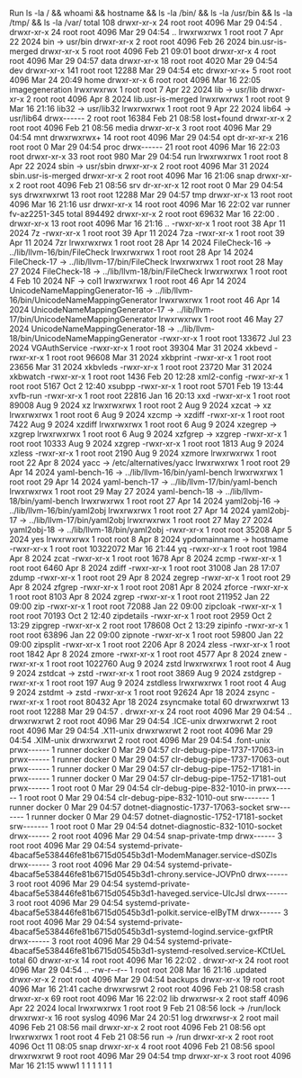 Run ls -la / && whoami && hostname && ls -la /bin/ && ls -la /usr/bin && ls -la /tmp/ && ls -la /var/
total 108
drwxr-xr-x   24 root root  4096 Mar 29 04:54 .
drwxr-xr-x   24 root root  4096 Mar 29 04:54 ..
lrwxrwxrwx    1 root root     7 Apr 22  2024 bin -> usr/bin
drwxr-xr-x    2 root root  4096 Feb 26  2024 bin.usr-is-merged
drwxr-xr-x    5 root root  4096 Feb 21 09:01 boot
drwxr-xr-x    4 root root  4096 Mar 29 04:57 data
drwxr-xr-x   18 root root  4020 Mar 29 04:54 dev
drwxr-xr-x  141 root root 12288 Mar 29 04:54 etc
drwxr-xr-x+   5 root root  4096 Mar 24 20:49 home
drwxr-xr-x    6 root root  4096 Mar 16 22:05 imagegeneration
lrwxrwxrwx    1 root root     7 Apr 22  2024 lib -> usr/lib
drwxr-xr-x    2 root root  4096 Apr  8  2024 lib.usr-is-merged
lrwxrwxrwx    1 root root     9 Mar 16 21:16 lib32 -> usr/lib32
lrwxrwxrwx    1 root root     9 Apr 22  2024 lib64 -> usr/lib64
drwx------    2 root root 16384 Feb 21 08:58 lost+found
drwxr-xr-x    2 root root  4096 Feb 21 08:56 media
drwxr-xr-x    3 root root  4096 Mar 29 04:54 mnt
drwxrwxrwx+  14 root root  4096 Mar 29 04:54 opt
dr-xr-xr-x  216 root root     0 Mar 29 04:54 proc
drwx------   21 root root  4096 Mar 16 22:03 root
drwxr-xr-x   33 root root   980 Mar 29 04:54 run
lrwxrwxrwx    1 root root     8 Apr 22  2024 sbin -> usr/sbin
drwxr-xr-x    2 root root  4096 Mar 31  2024 sbin.usr-is-merged
drwxr-xr-x    2 root root  4096 Mar 16 21:06 snap
drwxr-xr-x    2 root root  4096 Feb 21 08:56 srv
dr-xr-xr-x   12 root root     0 Mar 29 04:54 sys
drwxrwxrwt   13 root root 12288 Mar 29 04:57 tmp
drwxr-xr-x   13 root root  4096 Mar 16 21:16 usr
drwxr-xr-x   14 root root  4096 Mar 16 22:02 var
runner
fv-az2251-345
total 894492
drwxr-xr-x  2 root root        69632 Mar 16 22:00 .
drwxr-xr-x 13 root root         4096 Mar 16 21:16 ..
-rwxr-xr-x  1 root root           38 Apr 11  2024 7z
-rwxr-xr-x  1 root root           39 Apr 11  2024 7za
-rwxr-xr-x  1 root root           39 Apr 11  2024 7zr
lrwxrwxrwx  1 root root           28 Apr 14  2024 FileCheck-16 -> ../lib/llvm-16/bin/FileCheck
lrwxrwxrwx  1 root root           28 Apr 14  2024 FileCheck-17 -> ../lib/llvm-17/bin/FileCheck
lrwxrwxrwx  1 root root           28 May 27  2024 FileCheck-18 -> ../lib/llvm-18/bin/FileCheck
lrwxrwxrwx  1 root root            4 Feb 10  2024 NF -> col1
lrwxrwxrwx  1 root root           46 Apr 14  2024 UnicodeNameMappingGenerator-16 -> ../lib/llvm-16/bin/UnicodeNameMappingGenerator
lrwxrwxrwx  1 root root           46 Apr 14  2024 UnicodeNameMappingGenerator-17 -> ../lib/llvm-17/bin/UnicodeNameMappingGenerator
lrwxrwxrwx  1 root root           46 May 27  2024 UnicodeNameMappingGenerator-18 -> ../lib/llvm-18/bin/UnicodeNameMappingGenerator
-rwxr-xr-x  1 root root       133672 Jul 23  2024 VGAuthService
-rwxr-xr-x  1 root root        39304 Mar 31  2024 xkbevd
-rwxr-xr-x  1 root root        96608 Mar 31  2024 xkbprint
-rwxr-xr-x  1 root root        23656 Mar 31  2024 xkbvleds
-rwxr-xr-x  1 root root        23720 Mar 31  2024 xkbwatch
-rwxr-xr-x  1 root root         1436 Feb 20 12:28 xml2-config
-rwxr-xr-x  1 root root         5167 Oct  2 12:40 xsubpp
-rwxr-xr-x  1 root root         5701 Feb 19 13:44 xvfb-run
-rwxr-xr-x  1 root root        22816 Jan 16 20:13 xxd
-rwxr-xr-x  1 root root        89008 Aug  9  2024 xz
lrwxrwxrwx  1 root root            2 Aug  9  2024 xzcat -> xz
lrwxrwxrwx  1 root root            6 Aug  9  2024 xzcmp -> xzdiff
-rwxr-xr-x  1 root root         7422 Aug  9  2024 xzdiff
lrwxrwxrwx  1 root root            6 Aug  9  2024 xzegrep -> xzgrep
lrwxrwxrwx  1 root root            6 Aug  9  2024 xzfgrep -> xzgrep
-rwxr-xr-x  1 root root        10333 Aug  9  2024 xzgrep
-rwxr-xr-x  1 root root         1813 Aug  9  2024 xzless
-rwxr-xr-x  1 root root         2190 Aug  9  2024 xzmore
lrwxrwxrwx  1 root root           22 Apr  8  2024 yacc -> /etc/alternatives/yacc
lrwxrwxrwx  1 root root           29 Apr 14  2024 yaml-bench-16 -> ../lib/llvm-16/bin/yaml-bench
lrwxrwxrwx  1 root root           29 Apr 14  2024 yaml-bench-17 -> ../lib/llvm-17/bin/yaml-bench
lrwxrwxrwx  1 root root           29 May 27  2024 yaml-bench-18 -> ../lib/llvm-18/bin/yaml-bench
lrwxrwxrwx  1 root root           27 Apr 14  2024 yaml2obj-16 -> ../lib/llvm-16/bin/yaml2obj
lrwxrwxrwx  1 root root           27 Apr 14  2024 yaml2obj-17 -> ../lib/llvm-17/bin/yaml2obj
lrwxrwxrwx  1 root root           27 May 27  2024 yaml2obj-18 -> ../lib/llvm-18/bin/yaml2obj
-rwxr-xr-x  1 root root        35208 Apr  5  2024 yes
lrwxrwxrwx  1 root root            8 Apr  8  2024 ypdomainname -> hostname
-rwxr-xr-x  1 root root     10322072 Mar 16 21:44 yq
-rwxr-xr-x  1 root root         1984 Apr  8  2024 zcat
-rwxr-xr-x  1 root root         1678 Apr  8  2024 zcmp
-rwxr-xr-x  1 root root         6460 Apr  8  2024 zdiff
-rwxr-xr-x  1 root root        31008 Jan 28 17:07 zdump
-rwxr-xr-x  1 root root           29 Apr  8  2024 zegrep
-rwxr-xr-x  1 root root           29 Apr  8  2024 zfgrep
-rwxr-xr-x  1 root root         2081 Apr  8  2024 zforce
-rwxr-xr-x  1 root root         8103 Apr  8  2024 zgrep
-rwxr-xr-x  1 root root       211952 Jan 22 09:00 zip
-rwxr-xr-x  1 root root        72088 Jan 22 09:00 zipcloak
-rwxr-xr-x  1 root root        70193 Oct  2 12:40 zipdetails
-rwxr-xr-x  1 root root         2959 Oct  2 13:29 zipgrep
-rwxr-xr-x  2 root root       178608 Oct  2 13:29 zipinfo
-rwxr-xr-x  1 root root        63896 Jan 22 09:00 zipnote
-rwxr-xr-x  1 root root        59800 Jan 22 09:00 zipsplit
-rwxr-xr-x  1 root root         2206 Apr  8  2024 zless
-rwxr-xr-x  1 root root         1842 Apr  8  2024 zmore
-rwxr-xr-x  1 root root         4577 Apr  8  2024 znew
-rwxr-xr-x  1 root root      1022760 Aug  9  2024 zstd
lrwxrwxrwx  1 root root            4 Aug  9  2024 zstdcat -> zstd
-rwxr-xr-x  1 root root         3869 Aug  9  2024 zstdgrep
-rwxr-xr-x  1 root root          197 Aug  9  2024 zstdless
lrwxrwxrwx  1 root root            4 Aug  9  2024 zstdmt -> zstd
-rwxr-xr-x  1 root root        92624 Apr 18  2024 zsync
-rwxr-xr-x  1 root root        80432 Apr 18  2024 zsyncmake
total 60
drwxrwxrwt 13 root   root   12288 Mar 29 04:57 .
drwxr-xr-x 24 root   root    4096 Mar 29 04:54 ..
drwxrwxrwt  2 root   root    4096 Mar 29 04:54 .ICE-unix
drwxrwxrwt  2 root   root    4096 Mar 29 04:54 .X11-unix
drwxrwxrwt  2 root   root    4096 Mar 29 04:54 .XIM-unix
drwxrwxrwt  2 root   root    4096 Mar 29 04:54 .font-unix
prwx------  1 runner docker     0 Mar 29 04:57 clr-debug-pipe-1737-17063-in
prwx------  1 runner docker     0 Mar 29 04:57 clr-debug-pipe-1737-17063-out
prwx------  1 runner docker     0 Mar 29 04:57 clr-debug-pipe-1752-17181-in
prwx------  1 runner docker     0 Mar 29 04:57 clr-debug-pipe-1752-17181-out
prwx------  1 root   root       0 Mar 29 04:54 clr-debug-pipe-832-1010-in
prwx------  1 root   root       0 Mar 29 04:54 clr-debug-pipe-832-1010-out
srw-------  1 runner docker     0 Mar 29 04:57 dotnet-diagnostic-1737-17063-socket
srw-------  1 runner docker     0 Mar 29 04:57 dotnet-diagnostic-1752-17181-socket
srw-------  1 root   root       0 Mar 29 04:54 dotnet-diagnostic-832-1010-socket
drwx------  2 root   root    4096 Mar 29 04:54 snap-private-tmp
drwx------  3 root   root    4096 Mar 29 04:54 systemd-private-4bacaf5e538446fe81b6715d0545b3d1-ModemManager.service-dS0ZIs
drwx------  3 root   root    4096 Mar 29 04:54 systemd-private-4bacaf5e538446fe81b6715d0545b3d1-chrony.service-JOVPn0
drwx------  3 root   root    4096 Mar 29 04:54 systemd-private-4bacaf5e538446fe81b6715d0545b3d1-haveged.service-UIcJsl
drwx------  3 root   root    4096 Mar 29 04:54 systemd-private-4bacaf5e538446fe81b6715d0545b3d1-polkit.service-eIByTM
drwx------  3 root   root    4096 Mar 29 04:54 systemd-private-4bacaf5e538446fe81b6715d0545b3d1-systemd-logind.service-gxfPtR
drwx------  3 root   root    4096 Mar 29 04:54 systemd-private-4bacaf5e538446fe81b6715d0545b3d1-systemd-resolved.service-KCtUeL
total 60
drwxr-xr-x 14 root root   4096 Mar 16 22:02 .
drwxr-xr-x 24 root root   4096 Mar 29 04:54 ..
-rw-r--r--  1 root root    208 Mar 16 21:16 .updated
drwxr-xr-x  2 root root   4096 Mar 29 04:54 backups
drwxr-xr-x 19 root root   4096 Mar 16 21:41 cache
drwxrwsrwt  2 root root   4096 Feb 21 08:58 crash
drwxr-xr-x 69 root root   4096 Mar 16 22:02 lib
drwxrwsr-x  2 root staff  4096 Apr 22  2024 local
lrwxrwxrwx  1 root root      9 Feb 21 08:56 lock -> /run/lock
drwxrwxr-x 16 root syslog 4096 Mar 24 20:51 log
drwxrwsr-x  2 root mail   4096 Feb 21 08:56 mail
drwxr-xr-x  2 root root   4096 Feb 21 08:56 opt
lrwxrwxrwx  1 root root      4 Feb 21 08:56 run -> /run
drwxr-xr-x  2 root root   4096 Oct 11 08:05 snap
drwxr-xr-x  4 root root   4096 Feb 21 08:56 spool
drwxrwxrwt  9 root root   4096 Mar 29 04:54 tmp
drwxr-xr-x  3 root root   4096 Mar 16 21:15 www1
1
1
1
1
1
1
